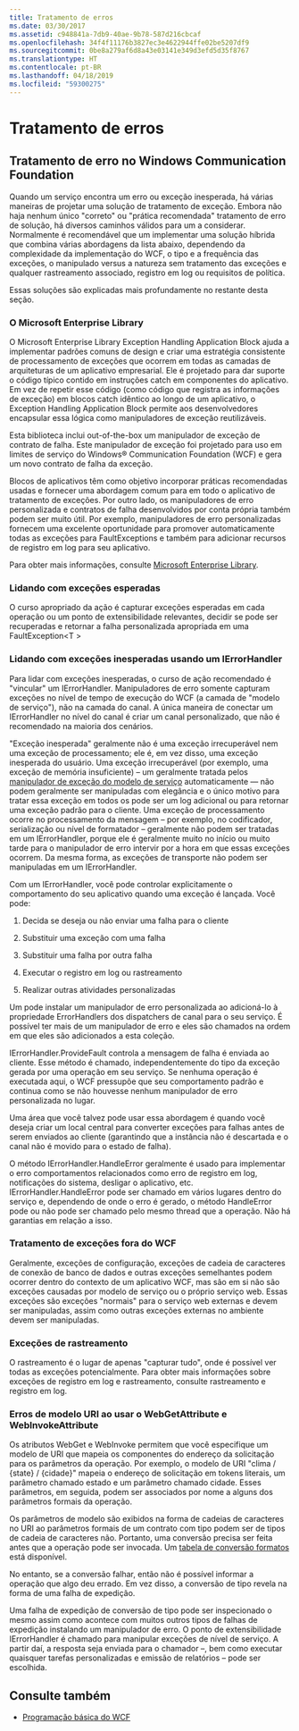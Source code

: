 ```yaml
---
title: Tratamento de erros
ms.date: 03/30/2017
ms.assetid: c948841a-7db9-40ae-9b78-587d216cbcaf
ms.openlocfilehash: 34f4f11176b3827ec3e4622944ffe02be5207df9
ms.sourcegitcommit: 0be8a279af6d8a43e03141e349d3efd5d35f8767
ms.translationtype: HT
ms.contentlocale: pt-BR
ms.lasthandoff: 04/18/2019
ms.locfileid: "59300275"
---
```

# <a name="error-handling"></a>Tratamento de erros
## <a name="error-handling-in-windows-communication-foundation"></a>Tratamento de erro no Windows Communication Foundation  
 Quando um serviço encontra um erro ou exceção inesperada, há várias maneiras de projetar uma solução de tratamento de exceção. Embora não haja nenhum único "correto" ou "prática recomendada" tratamento de erro de solução, há diversos caminhos válidos para um a considerar. Normalmente é recomendável que um implementar uma solução híbrida que combina várias abordagens da lista abaixo, dependendo da complexidade da implementação do WCF, o tipo e a frequência das exceções, o manipulado versus a natureza sem tratamento das exceções e qualquer rastreamento associado, registro em log ou requisitos de política.  
  
 Essas soluções são explicadas mais profundamente no restante desta seção.  
  
### <a name="the-microsoft-enterprise-library"></a>O Microsoft Enterprise Library  
 O Microsoft Enterprise Library Exception Handling Application Block ajuda a implementar padrões comuns de design e criar uma estratégia consistente de processamento de exceções que ocorrem em todas as camadas de arquiteturas de um aplicativo empresarial. Ele é projetado para dar suporte o código típico contido em instruções catch em componentes do aplicativo. Em vez de repetir esse código (como código que registra as informações de exceção) em blocos catch idêntico ao longo de um aplicativo, o Exception Handling Application Block permite aos desenvolvedores encapsular essa lógica como manipuladores de exceção reutilizáveis.  
  
 Esta biblioteca inclui out-of-the-box um manipulador de exceção de contrato de falha. Este manipulador de exceção foi projetado para uso em limites de serviço do Windows® Communication Foundation (WCF) e gera um novo contrato de falha da exceção.  
  
 Blocos de aplicativos têm como objetivo incorporar práticas recomendadas usadas e fornecer uma abordagem comum para em todo o aplicativo de tratamento de exceções. Por outro lado, os manipuladores de erro personalizada e contratos de falha desenvolvidos por conta própria também podem ser muito útil. Por exemplo, manipuladores de erro personalizadas fornecem uma excelente oportunidade para promover automaticamente todas as exceções para FaultExceptions e também para adicionar recursos de registro em log para seu aplicativo.  
  
 Para obter mais informações, consulte [Microsoft Enterprise Library](https://docs.microsoft.com/previous-versions/msp-n-p/ff632023(v=pandp.10)).  
  
### <a name="dealing-with-expected-exceptions"></a>Lidando com exceções esperadas  
 O curso apropriado da ação é capturar exceções esperadas em cada operação ou um ponto de extensibilidade relevantes, decidir se pode ser recuperadas e retornar a falha personalizada apropriada em uma FaultException\<T >  
  
### <a name="dealing-with-unexpected-exceptions-using-an-ierrorhandler"></a>Lidando com exceções inesperadas usando um IErrorHandler  
 Para lidar com exceções inesperadas, o curso de ação recomendado é "vincular" um IErrorHandler. Manipuladores de erro somente capturam exceções no nível de tempo de execução do WCF (a camada de "modelo de serviço"), não na camada do canal. A única maneira de conectar um IErrorHandler no nível do canal é criar um canal personalizado, que não é recomendado na maioria dos cenários.  
  
 "Exceção inesperada" geralmente não é uma exceção irrecuperável nem uma exceção de processamento; ele é, em vez disso, uma exceção inesperada do usuário. Uma exceção irrecuperável (por exemplo, uma exceção de memória insuficiente) – um geralmente tratada pelos [manipulador de exceção do modelo de serviço](xref:System.ServiceModel.Dispatcher.ExceptionHandler) automaticamente — não podem geralmente ser manipuladas com elegância e o único motivo para tratar essa exceção em todos os pode ser um log adicional ou para retornar uma exceção padrão para o cliente. Uma exceção de processamento ocorre no processamento da mensagem – por exemplo, no codificador, serialização ou nível de formatador – geralmente não podem ser tratadas em um IErrorHandler, porque ele é geralmente muito no início ou muito tarde para o manipulador de erro intervir por a hora em que essas exceções ocorrem. Da mesma forma, as exceções de transporte não podem ser manipuladas em um IErrorHandler.  
  
 Com um IErrorHandler, você pode controlar explicitamente o comportamento do seu aplicativo quando uma exceção é lançada. Você pode:  
  
1. Decida se deseja ou não enviar uma falha para o cliente  
  
2. Substituir uma exceção com uma falha  
  
3. Substituir uma falha por outra falha  
  
4. Executar o registro em log ou rastreamento  
  
5. Realizar outras atividades personalizadas  
  
 Um pode instalar um manipulador de erro personalizada ao adicioná-lo à propriedade ErrorHandlers dos dispatchers de canal para o seu serviço.  É possível ter mais de um manipulador de erro e eles são chamados na ordem em que eles são adicionados a esta coleção.  
  
 IErrorHandler.ProvideFault controla a mensagem de falha é enviada ao cliente. Esse método é chamado, independentemente do tipo da exceção gerada por uma operação em seu serviço. Se nenhuma operação é executada aqui, o WCF pressupõe que seu comportamento padrão e continua como se não houvesse nenhum manipulador de erro personalizada no lugar.  
  
 Uma área que você talvez pode usar essa abordagem é quando você deseja criar um local central para converter exceções para falhas antes de serem enviados ao cliente (garantindo que a instância não é descartada e o canal não é movido para o estado de falha).  
  
 O método IErrorHandler.HandleError geralmente é usado para implementar o erro comportamentos relacionados como erro de registro em log, notificações do sistema, desligar o aplicativo, etc. IErrorHandler.HandleError pode ser chamado em vários lugares dentro do serviço e, dependendo de onde o erro é gerado, o método HandleError pode ou não pode ser chamado pelo mesmo thread que a operação. Não há garantias em relação a isso.  
  
### <a name="dealing-with-exceptions-outside-wcf"></a>Tratamento de exceções fora do WCF  
 Geralmente, exceções de configuração, exceções de cadeia de caracteres de conexão de banco de dados e outras exceções semelhantes podem ocorrer dentro do contexto de um aplicativo WCF, mas são em si não são exceções causadas por modelo de serviço ou o próprio serviço web. Essas exceções são exceções "normais" para o serviço web externas e devem ser manipuladas, assim como outras exceções externas no ambiente devem ser manipuladas.  
  
### <a name="tracing-exceptions"></a>Exceções de rastreamento  
 O rastreamento é o lugar de apenas "capturar tudo", onde é possível ver todas as exceções potencialmente. Para obter mais informações sobre exceções de registro em log e rastreamento, consulte rastreamento e registro em log.  
  
### <a name="uri-template-errors-when-using-webgetattribute-and-webinvokeattribute"></a>Erros de modelo URI ao usar o WebGetAttribute e WebInvokeAttribute  
 Os atributos WebGet e WebInvoke permitem que você especifique um modelo de URI que mapeia os componentes do endereço da solicitação para os parâmetros da operação. Por exemplo, o modelo de URI "clima / {state} / {cidade}" mapeia o endereço de solicitação em tokens literais, um parâmetro chamado estado e um parâmetro chamado cidade. Esses parâmetros, em seguida, podem ser associados por nome a alguns dos parâmetros formais da operação.  
  
 Os parâmetros de modelo são exibidos na forma de cadeias de caracteres no URI ao parâmetros formais de um contrato com tipo podem ser de tipos de cadeia de caracteres não. Portanto, uma conversão precisa ser feita antes que a operação pode ser invocada. Um [tabela de conversão formatos](wcf-web-http-programming-model-overview.md) está disponível.  
  
 No entanto, se a conversão falhar, então não é possível informar a operação que algo deu errado. Em vez disso, a conversão de tipo revela na forma de uma falha de expedição.  
  
 Uma falha de expedição de conversão de tipo pode ser inspecionado o mesmo assim como acontece com muitos outros tipos de falhas de expedição instalando um manipulador de erro. O ponto de extensibilidade IErrorHandler é chamado para manipular exceções de nível de serviço. A partir daí, a resposta seja enviada para o chamador –, bem como executar quaisquer tarefas personalizadas e emissão de relatórios – pode ser escolhida.  
  
## <a name="see-also"></a>Consulte também

- [Programação básica do WCF](../basic-wcf-programming.md)
